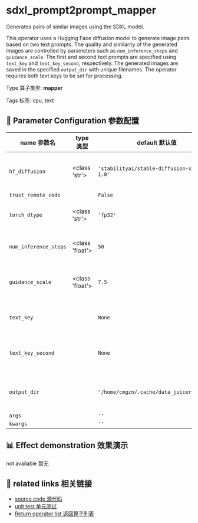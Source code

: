 # sdxl_prompt2prompt_mapper

Generates pairs of similar images using the SDXL model.

This operator uses a Hugging Face diffusion model to generate image pairs based on two
text prompts. The quality and similarity of the generated images are controlled by
parameters such as `num_inference_steps` and `guidance_scale`. The first and second text
prompts are specified using `text_key` and `text_key_second`, respectively. The
generated images are saved in the specified `output_dir` with unique filenames. The
operator requires both text keys to be set for processing.

Type 算子类型: **mapper**

Tags 标签: cpu, text

## 🔧 Parameter Configuration 参数配置
| name 参数名 | type 类型 | default 默认值 | desc 说明 |
|--------|------|--------|------|
| `hf_diffusion` | <class 'str'> | `'stabilityai/stable-diffusion-xl-base-1.0'` | diffusion model name on huggingface to generate |
| `trust_remote_code` |  | `False` |  |
| `torch_dtype` | <class 'str'> | `'fp32'` | the floating point type used to load the diffusion |
| `num_inference_steps` | <class 'float'> | `50` | The larger the value, the better the |
| `guidance_scale` | <class 'float'> | `7.5` | A higher guidance scale value encourages the |
| `text_key` |  | `None` | the key name used to store the first caption |
| `text_key_second` |  | `None` | the key name used to store the second caption |
| `output_dir` |  | `'/home/cmgzn/.cache/data_juicer/assets'` | the storage location of the generated images. |
| `args` |  | `''` |  |
| `kwargs` |  | `''` |  |

## 📊 Effect demonstration 效果演示
not available 暂无

## 🔗 related links 相关链接
- [source code 源代码](../../../data_juicer/ops/mapper/sdxl_prompt2prompt_mapper.py)
- [unit test 单元测试](../../../tests/ops/mapper/test_sdxl_prompt2prompt_mapper.py)
- [Return operator list 返回算子列表](../../Operators.md)